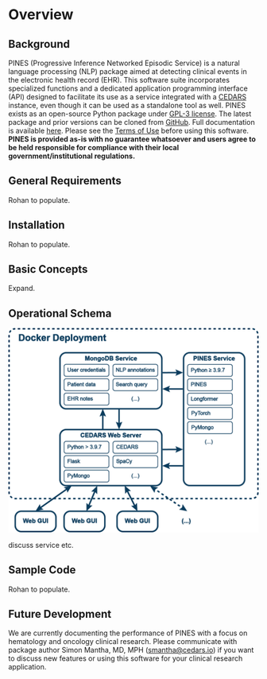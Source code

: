 # Overview

## Background

PINES \(Progressive Inference Networked Episodic Service\) is a natural language processing \(NLP\) package aimed at detecting clinical events in the electronic health record \(EHR\). This software suite incorporates specialized functions and a dedicated application programming interface \(API\) designed to facilitate its use as a service integrated with a [CEDARS](https://www.cedars.io) instance, even though it can be used as a standalone tool as well. PINES exists as an open-source Python package under [GPL-3 license](https://www.gnu.org/licenses/gpl-3.0.en.html). The latest package and prior versions can be cloned from [GitHub](https://github.com/CEDARS-NLP/PINES). Full documentation is available [here](https://pines.ai). Please see the [Terms of Use](TERMS_OF_USE.md) before using this software. **PINES is provided as-is with no guarantee whatsoever and users agree to be held responsible for compliance with their local government/institutional regulations.**

## General Requirements

Rohan to populate.

## Installation

Rohan to populate.

## Basic Concepts

Expand.

## Operational Schema

![CEDARS Operational Schema](pics/GitHub%20Docker%20Schema%20C.png)

discuss service etc.

## Sample Code

Rohan to populate.

## Future Development

We are currently documenting the performance of PINES with a focus on hematology and oncology clinical research. Please communicate with package author Simon Mantha, MD, MPH \([smantha@cedars.io](mailto:smantha@cedars.io)\) if you want to discuss new features or using this software for your clinical research application.

